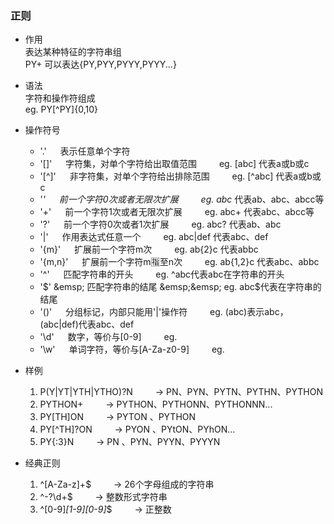 ### 正则
* 作用  
    表达某种特征的字符串组  
    PY+ 可以表达{PY,PYY,PYYY,PYYY...}

* 语法  
    字符和操作符组成  
    eg. PY[^PY]{0,10}

* 操作符号
    * '.'       &emsp; 表示任意单个字符
    * '[]'      &emsp; 字符集，对单个字符给出取值范围 &emsp;&emsp; eg. [abc] 代表a或b或c
    * '[^]'     &emsp; 非字符集，对单个字符给出排除范围 &emsp;&emsp; eg. [^abc] 代表a或b或c
    * '*'       &emsp; 前一个字符0次或者无限次扩展     &emsp;&emsp; eg. abc* 代表ab、abc、abcc等
    * '+'       &emsp; 前一个字符1次或者无限次扩展     &emsp;&emsp; eg. abc+ 代表abc、abcc等
    * '?'       &emsp; 前一个字符0次或者1次扩展       &emsp;&emsp; eg. abc? 代表ab、abc
    * '|'       &emsp; 作用表达式任意一个            &emsp;&emsp; eg. abc|def 代表abc、def
    * '{m}'     &emsp; 扩展前一个字符m次             &emsp;&emsp; eg. ab{2}c 代表abbc
    * '{m,n}'   &emsp; 扩展前一个字符m🈯️至n次          &emsp;&emsp; eg. ab{1,2}c 代表abc、abbc
    * '^'       &emsp; 匹配字符串的开头              &emsp;&emsp; eg. ^abc代表abc在字符串的开头
    * '$'       &emsp; 匹配字符串的结尾              &emsp;&emsp; eg. abc$代表在字符串的结尾
    * '()'      &emsp; 分组标记，内部只能用'|'操作符   &emsp;&emsp; eg. (abc)表示abc，(abc|def)代表abc、def
    * '\d'      &emsp; 数字，等价与[0-9]      &emsp;&emsp; eg.
    * '\w'      &emsp; 单词字符，等价与[A-Za-z0-9]     &emsp;&emsp; eg.
  
* 样例
    1. P(Y|YT|YTH|YTHO)?N &emsp;&emsp;  -> PN、PYN、PYTN、PYTHN、PYTHON
    2. PYTHON+  &emsp;&emsp;  -> PYTHON、PYTHONN、PYTHONNN...
    3. PY[TH]ON   &emsp;&emsp;  -> PYTON 、PYTHON
    4. PY[^TH]?ON   &emsp;&emsp;  -> PYON 、PYtON、PYhON...
    5. PY{:3}N      &emsp;&emsp;  -> PN 、PYN、PYYN、PYYYN
    
* 经典正则
    1. ^[A-Za-z]+$   &emsp;&emsp;  -> 26个字母组成的字符串
    2. ^-?\d+$  &emsp;&emsp;  -> 整数形式字符串
    3. ^[0-9]*[1-9][0-9]*$   &emsp;&emsp;  -> 正整数
      